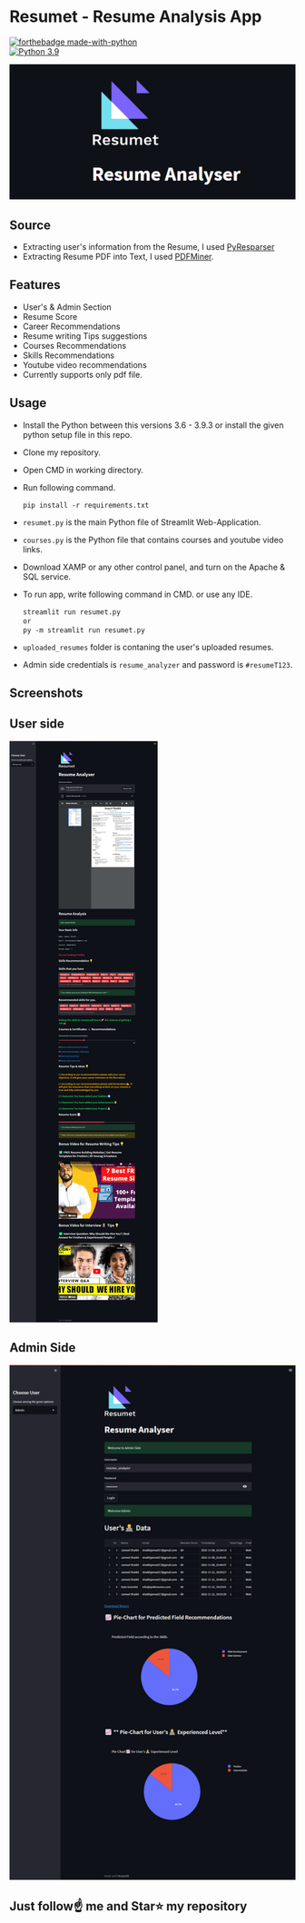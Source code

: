 # Resumet - Resume Analysis App

[![forthebadge made-with-python](http://ForTheBadge.com/images/badges/made-with-python.svg)](https://www.python.org/)                 
[![Python 3.9](https://img.shields.io/badge/python-3.9-blue.svg)](https://www.python.org/downloads/release/python-390/)   

<img src="https://github.com/JameelShaikh32/Resumet/blob/main/banner.png">

## Source
- Extracting user's information from the Resume, I used [PyResparser](https://omkarpathak.in/pyresparser/)
- Extracting Resume PDF into Text, I used [PDFMiner](https://pypi.org/project/pdfminer/).

## Features
- User's & Admin Section
- Resume Score
- Career Recommendations
- Resume writing Tips suggestions
- Courses Recommendations
- Skills Recommendations
- Youtube video recommendations
- Currently supports only pdf file.

## Usage
- Install the Python between this versions 3.6 - 3.9.3 or install the given python setup file in this repo.
- Clone my repository.
- Open CMD in working directory.
- Run following command.
  ```
  pip install -r requirements.txt
  ```
- `resumet.py` is the main Python file of Streamlit Web-Application. 
- `courses.py` is the Python file that contains courses and youtube video links.
- Download XAMP or any other control panel, and turn on the Apache & SQL service.
- To run app, write following command in CMD. or use any IDE.
  ```
  streamlit run resumet.py
  or
  py -m streamlit run resumet.py
  ```
- `uploaded_resumes` folder is contaning the user's uploaded resumes.

- Admin side credentials is `resume_analyzer` and password is `#resumeT123`. 

## Screenshots

## User side
<img src="https://github.com/JameelShaikh32/Resumet/blob/main/normal_user-page.png">

## Admin Side
<img src="https://github.com/JameelShaikh32/Resumet/blob/main/admin-page.png">


## Just follow☝️ me and Star⭐ my repository 
